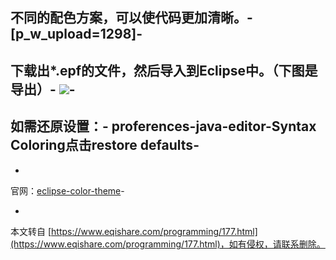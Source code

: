 不同的配色方案，可以使代码更加清晰。-
\[p\_w\_upload=1298\]-
-
下载出\*.epf的文件，然后导入到Eclipse中。（下图是导出）-
![](http://www.eqishare.com/p_w_upload/Mon_1210/13_3_c72c2da3c36cc92.png?15)-
-
如需还原设置：-
**proferences-java-editor-Syntax Coloring点击restore defaults**-
-
-
官网：[eclipse-color-theme](http://eclipsecolorthemes.org/?list=recent&q=,1)-

-

本文转自 [https://www.eqishare.com/programming/177.html](https://www.eqishare.com/programming/177.html)，如有侵权，请联系删除。